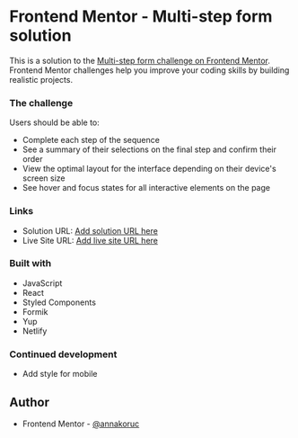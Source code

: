 # Frontend Mentor - Multi-step form solution

This is a solution to the [Multi-step form challenge on Frontend Mentor](https://www.frontendmentor.io/challenges/multistep-form-YVAnSdqQBJ). Frontend Mentor challenges help you improve your coding skills by building realistic projects.

### The challenge

Users should be able to:

- Complete each step of the sequence
- See a summary of their selections on the final step and confirm their order
- View the optimal layout for the interface depending on their device's screen size
- See hover and focus states for all interactive elements on the page

### Links

- Solution URL: [Add solution URL here](https://github.com/annakoruc/FrontendMentor_MultiStepForm)
- Live Site URL: [Add live site URL here](https://dreamy-macaron-65582e.netlify.app/)

### Built with

- JavaScript
- React
- Styled Components
- Formik
- Yup
- Netlify

### Continued development

- Add style for mobile

## Author

- Frontend Mentor - [@annakoruc](https://www.frontendmentor.io/profile/annakoruc)
